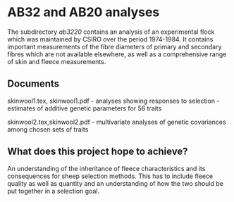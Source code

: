 # AB32 and AB20 analyses  #
The subdirectory _ab3220_ contains an analysis of an experimental flock  which was maintained by CSIRO over the period 1974-1984. It contains important measurements of the fibre diameters of primary and secondary fibres which are not available elsewhere, as well as a comprehensive range of skin and fleece measurements.

## Documents ##
skinwool1.tex, skinwool1.pdf - analyses showing responses to selection
               - estimates of additive genetic parameters for 56 traits

skinwool2.tex,skinwool2.pdf - multivariate analyses of genetic covariances among chosen sets of traits

## What does this project hope to achieve? ##
An understanding of the inheritance of fleece characteristics and its consequences for sheep selection methods. This has to include fleece quality as well as quantity and an understanding of how the two should be put together in a selection goal.

